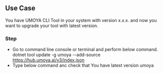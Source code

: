 ## Use Case
You have UMOYA CLI Tool in your system with version x.x.x. and now you want to upgrade your tool with latest version.

### Step
* Go to command line console or terminal and perform below command. <br/>
  dotnet tool update  -g umoya --add-source https://hub.umoya.ai/v3/index.json
* Type below command anc check that You have latest version
  umoya
  

